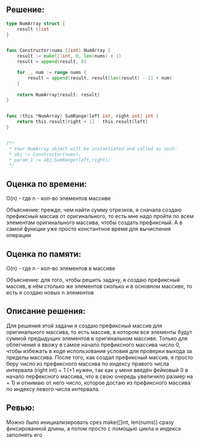 ## Решение:
```go
type NumArray struct {
    result []int
}


func Constructor(nums []int) NumArray {
    result := make([]int, 0, len(nums) + 1)
    result = append(result, 0)

    for _, num := range nums {
        result = append(result, result[len(result) - 1] + num)
    }
    
    return NumArray{result: result}
}


func (this *NumArray) SumRange(left int, right int) int {
    return this.result[right + 1] - this.result[left]
}


/**
 * Your NumArray object will be instantiated and called as such:
 * obj := Constructor(nums);
 * param_1 := obj.SumRange(left,right);
 */
```

## Оценка по времени:
O(n) - где n - кол-во элементов массиве

Объяснение: прежде, чем найти сумму отрезков, я сначала создаю префиксный массив от оригинального, то есть мне надо пройти по всем элементам оригинального массива, чтобы создать префиксный. А в самой функции уже просто константное время для вычисления операции

## Оценка по памяти:
O(n) - где n - кол-во элементов в массиве

Объяснение: для того, чтобы решить задачу, я создаю префиксный массив, в нём столько же элементов сколько и в основном массиве, то есть я создаю новых n элементов

## Описание решения:
Для решения этой задачи я создаю префиксный массив для оригинального массива, то есть массив, в котором все элементы будут суммой предыдущих элементов в оригинальном массиве. Только для облегчения я ввожу в самое начало префиксного массива число 0, чтобы избежать в коде использования условия для проверки выхода за пределы массива. После того, как создал префиксный массив, я просто беру число из префиксного массива по индексу правого числа интервала (right int) + 1 (+1 нужен, так как у меня введён фейковый 0 в начало перфексного массива, что в свою очередь увеличило размер на + 1) и отнимаю от него число, которое достаю из префиксного массива по индексу левого числа интервала.

## Ревью:
Можно было инициализировать срез make([]int, len(nums)) сразу фиксированной длины, а потом просто с помощью цикла и индекса заполнять его

